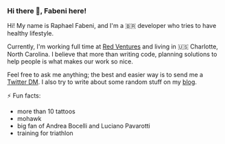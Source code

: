### Hi there 👋, Fabeni here!

Hi! My name is Raphael Fabeni, and I'm a 🇧🇷 developer who tries to have healthy lifestyle. 

Currently, I'm working full time at [Red Ventures](https://www.redventures.com/) and living in  🇺🇸 Charlotte, North Carolina. I believe that more than writing code, planning solutions to help people is what makes our work so nice. 

Feel free to ask me anything; the best and easier way is to send me a [Twitter DM](https://twitter.com/raphaelfabeni). I also try to write about some random stuff on my [blog](https://raphaelfabeni.com/blog/).

⚡ Fun facts: 

* more than 10 tattoos
* mohawk
* big fan of Andrea Bocelli and Luciano Pavarotti 
* training for triathlon
